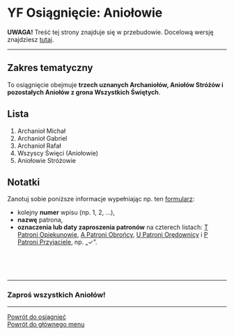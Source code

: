 # <span class="status status-list"><span class="status status-list">YF</span> Osiągnięcie: Aniołowie</span>
**UWAGA!** Treść tej strony znajduje się w przebudowie. Docelową wersję znajdziesz [tutaj](nowy_index.md).

---
## Zakres tematyczny
To osiągnięcie obejmuje **trzech uznanych Archaniołów, Aniołów Stróżów i pozostałych Aniołów z grona Wszystkich Świętych**.
## Lista
1. Archanioł Michał
1. Archanioł Gabriel
1. Archanioł Rafał
1. Wszyscy Święci (Aniołowie)
1. Aniołowie Stróżowie
## Notatki
Zanotuj sobie poniższe informacje wypełniając np. ten [formularz](../../pl/pdf/lista_v1_yd_swieta_rodzina_ye_ewangelisci_yf_aniolowie.pdf):
- kolejny **numer** wpisu (np. 1, 2, ...),
- **nazwę** patrona,
- **oznaczenia lub daty zaproszenia patronów** na czterech listach: [<span class="status status-list"><span class="status status-yellow">T</span> Patroni Opiekunowie</span>](patroni_opiekunowie_ex.md), [<span class="status status-list"><span class="status status-blue">A</span> Patroni Obrońcy</span>](patroni_obroncy_ex.md), [<span class="status status-list"><span class="status status-red">U</span> Patroni Orędownicy</span>](patroni_oredownicy_ex.md) i [<span class="status status-list"><span class="status status-white">P</span> Patroni Przyjaciele</span>](patroni_przyjaciele_ex.md), np.  „✓”.
<br />
<br />
<br />

---
### Zaproś wszystkich Aniołów!

---
[Powrót do osiągnięć](jak_zdobywac_osiagniecia_ex.md)  
[Powrót do głównego menu](index_ex.md)
